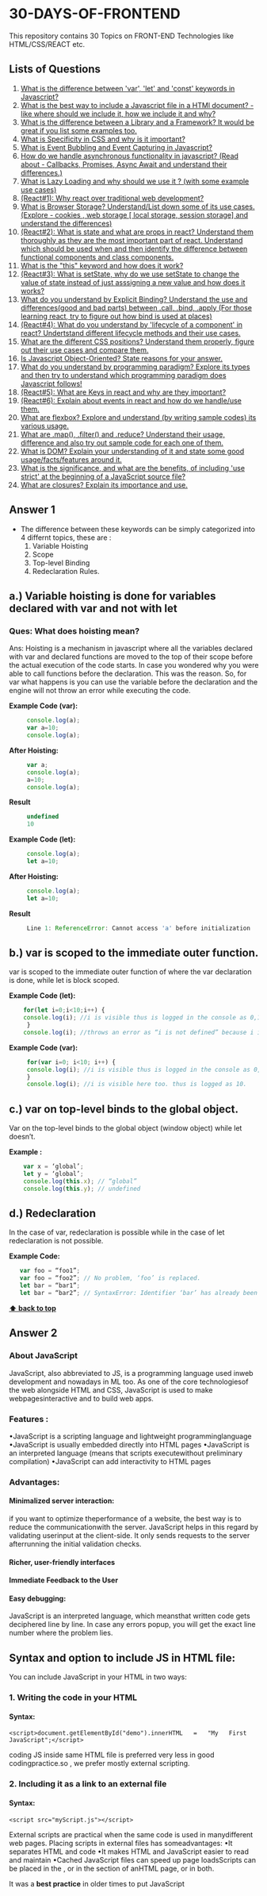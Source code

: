 # 30-DAYS-OF-FRONTEND
This repository contains 30 Topics on FRONT-END Technologies like HTML/CSS/REACT etc.

## Lists of Questions
1. [What is the difference between 'var', 'let' and 'const' keywords in Javascript?](#answer-1)
2. [What is the best way to include a Javascript file in a HTMl document? - like where should we include it, how we include  it and why?](#answer-2)
3. [What is the difference between a Library and a Framework? It would be great if you list some examples too.](#answer-3)
4. [What is Specificity in CSS and why is it important?](#answer-4)
5. [What is Event Bubbling and Event Capturing in Javascript?](#answer-5)
6. [How do we handle asynchronous functionality in javascript? (Read about - Callbacks, Promises, Async Await and understand their differences.)](#answer-6)
7. [What is Lazy Loading and why should we use it ? (with some example use cases)](#answer-7)
8. [(React#1): Why react over traditional web development?](#answer-8)
9. [What is Browser Storage? Understand/List down some of its use cases. (Explore - cookies  , web storage [ local storage, session storage] and understand the differences)](#answer-9)
10. [(React#2): What is state and what are props in react? Understand them thoroughly as they are the most important part of react. Understand which should be used when and then identify the difference between functional components and class components.](#answer-10)
11. [What is the "this" keyword and how does it work?](#answer-11)
12. [(React#3): What is setState, why do we use setState to change the value of state instead of just asssigning a new value and how does it works?](#answer-12)
13. [What do you understand by Explicit Binding? Understand the use and differences(good and bad parts) between .call, .bind, .apply (For those learning react, try to figure out how bind is used at places)](#answer-13)
14. [(React#4): What do you understand by 'lifecycle of a component' in react? Undertstand different lifecycle methods and their use cases.](#answer-14)
15. [What are the different CSS positions? Understand them properly, figure out their use cases and compare them.](#answer-15)
16. [Is Javascript Object-Oriented? State reasons for your answer.](#answer-16)
17. [What do you understand by programming paradigm? Explore its types and then try to understand which programming paradigm does Javascript follows!](#answer-17)
18. [(React#5): What are Keys in react and why are they important?](#answer-18)
19. [(React#6): Explain about events in react and how do we handle/use them.](#answer-19)
20. [What are flexbox? Explore and understand (by writing sample codes) its various usage.](#answer-20)
21. [ What are .map(), .filter() and .reduce? Understand their usage, difference and also try out sample code for each one of them.](#answer-21)
22. [What is DOM? Explain your understanding of it and state some good usage/facts/features around it.](#answer-22)
23. [What is the significance, and what are the benefits, of including 'use strict' at the beginning of a JavaScript source file?](#answer-23)
24. [What are closures? Explain its importance and use.](#answer-24)


## Answer 1

  - The difference between these keywords can be simply categorized into 4 differnt topics, these are :
     1. Variable Hoisting
     2. Scope
     3. Top-level Binding
     4. Redeclaration Rules.
     
  ## a.) Variable hoisting is done for variables declared with var and not with let
   ### Ques:  What does hoisting mean?
   Ans: Hoisting is a mechanism in javascript where all the variables declared with var and declared functions are                   moved to the top of their scope before the actual execution of the code starts. In case you wondered why you                 were able to call functions before the declaration. This was the reason.
        So, for var what happens is you can use the variable before the declaration and the engine will not throw an                 error while executing the code.
           
   **Example Code (var):**
   
   ```javascript
        console.log(a);
        var a=10;
        console.log(a);
   ```
   **After Hoisting:**
   
   ```javascript
        var a;
        console.log(a);
        a=10;
        console.log(a);
   ```
   **Result**
    
   ```javascript
        undefined
        10
   ```
   **Example Code (let):**
  
   ```javascript
        console.log(a);
        let a=10;
   ```
   **After Hoisting:**
   
   ```javascript
        console.log(a);
        let a=10;
   ```
   **Result**
   
   ```javascript
        Line 1: ReferenceError: Cannot access 'a' before initialization
   ```
    
  ## b.) var is scoped to the immediate outer function.
  var is scoped to the immediate outer function of where the var declaration is done, while let is block scoped.
  
   **Example Code (let):**

  ```javascript
      for(let i=0;i<10;i++) {
      console.log(i); //i is visible thus is logged in the console as 0,1,2,….,9
       }
      console.log(i); //throws an error as “i is not defined” because i is not visible
  ```
   **Example Code (var):**

  ```javascript
       for(var i=0; i<10; i++) {
       console.log(i); //i is visible thus is logged in the console as 0,1,2,….,9
       }
       console.log(i); //i is visible here too. thus is logged as 10.
  ```

 ## c.) var on top-level binds to the global object.
  Var on the top-level binds to the global object (window object) while let doesn’t.
  
   **Example :**

  ```javascript
      var x = ‘global’;
      let y = ‘global’;
      console.log(this.x); // “global”
      console.log(this.y); // undefined
  ```

## d.) Redeclaration
  In the case of var, redeclaration is possible while in the case of let redeclaration is not possible.
  
   **Example Code:**

  ```javascript
     var foo = “foo1”;
     var foo = “foo2”; // No problem, ‘foo’ is replaced.
     let bar = “bar1”;
     let bar = “bar2”; // SyntaxError: Identifier ‘bar’ has already been declared
  ```
    
**[⬆  back to top](#lists-of-questions)**

## Answer 2
  ### About JavaScript
  JavaScript, also abbreviated to JS, is a programming language used inweb development and nowadays in ML too. As one of the  core technologiesof the web alongside HTML and CSS, JavaScript is used to make webpagesinteractive and to build web apps.
  
  ### Features :
  •JavaScript   is   a   scripting   language   and   lightweight   programminglanguage 
  •JavaScript is usually embedded directly into HTML pages 
  •JavaScript is an interpreted language (means that scripts executewithout preliminary compilation)
  •JavaScript can add interactivity to HTML pages
  
  ### Advantages:
  #### Minimalized   server   interaction:
  if   you   want   to   optimize   theperformance of a website, the best way is to reduce the communicationwith the server. JavaScript helps in this regard by validating userinput at the client-side. It only sends requests to the server afterrunning the initial validation checks.
  #### Richer, user-friendly interfaces
  #### Immediate Feedback to the User
  #### Easy debugging:
  JavaScript is an interpreted language, which meansthat written code gets deciphered line by line. In case any errors popup, you will get the exact line number where the problem lies.
  
 ## Syntax and option to include JS in HTML file:
 You can include JavaScript in your HTML in two ways:
   ### 1. Writing the code in your HTML 
   #### Syntax:
   ```
   <script>document.getElementById("demo").innerHTML   =   "My   First   JavaScript";</script>
   ```
   coding JS inside same HTML file is preferred very less in good codingpractice.so , we prefer mostly external scripting.
   
   ### 2. Including it as a link to an external file 
   #### Syntax:
   ```
   <script src="myScript.js"></script>
   ```
   External   scripts   are   practical   when   the   same   code   is   used   in   manydifferent   web   pages.   Placing    scripts   in   external   files   has   someadvantages:
   •It separates HTML and code 
   •It makes HTML and JavaScript easier to read and maintain 
   •Cached JavaScript files can speed up page loadsScripts can be placed in the <body>, or in the <head> section of anHTML page, or in both.
  
  It was a <b> best practice</b> in older times to put JavaScript <script> tagsjust before the closing </body> tag rather   than in the <head> section ofyour HTML.The reason for this is that HTML loads from top to bottom. The headloads first, then the body, and then everything inside the body. If weput our JavaScript links in the head section, the entire JavaScript file will   load   before   loading   any   of   the   HTML,   which   could   cause   a   few problems.
  1.If you have code in your JavaScript that alters HTML as soon as theJavaScript file loads, there won't actually be any HTML elementsavailable for it to affect yet, so it will seem as though theJavaScript code isn't working, and you may get errors. 
  2.If you have a lot of JavaScript, it can visibly slow the loading ofyour page because it loads all of the JavaScript before it loadsany of the HTML. 
  When you place your JavaScript links at the bottom of your HTML body, itgives the HTML time to load before any of the JavaScript loads, whichcan prevent errors, and speed up website response time.
  This approach has its own problem:
  The   browser   cannot   start   downloading   the   scripts   until   the   entiredocument   is   parsed.   For   larger   websites   with   large   scripts   &stylesheets, being able to download the script as soon as possible isvery important for performance. If your website doesn't load within 2seconds, people will go to another website.
  In an optimal solution, the browser would start downloading your scriptsas soon as possible, while at the same time parsing the rest of yourdocument.
  
  Before knowing the optimal solution , you must know how actually scriptfile treated by the browser, when browser load it -
  
  1.Fetch the HTML page (e.g. index.html) 
  2.Begin parsing the HTML 
  3.The parser encounters a <script> tag referencing an external scriptfile. 
  4.The browser requests the script file. Meanwhile, the parser blocksand stops parsing the other HTML on your page. 
  5.After some time the script is downloaded and subsequently executed.6.The parser continues parsing the rest of the HTML document. 
  Step   #4   causes   a   bad   user   experience.   Your   website   basically   stopsloading until you've downloaded all scripts. If there's one thing thatusers hate it's waiting for a website to load.

### The best and modern approach
Today, browsers support the async and defer attributes on scripts. Theseattributes tell the browser it's safe to continue parsing while thescripts are being downloaded.
 #### async
```
<script type="text/javascript" src="path/to/script1.js" async></script>
<script type="text/javascript" src="path/to/script2.js" async></script>
```
Scripts with the async attribute are executed asynchronously. This meansthe script is executed as soon as it's downloaded, without blocking the browser in the meantime.This implies that it's possible to script 2 is downloaded & executedbefore script 1. 
According   to   http://caniuse.com/#feat=script-async,   97.78%   of   allbrowsers support this

 #### defer
 ```
 <script type="text/javascript" src="path/to/script1.js" defer></script>
 <script type="text/javascript" src="path/to/script2.js" defer></script>
 ```
 Scripts   with   the   defer   attribute   are   executed   in   order   (i.e.   firstscript 1, then script 2). This also does not block the browser.Unlike async scripts, defer scripts are only executed after the entiredocument has been loaded.According   to   http://caniuse.com/#feat=script-defer,   97.79%   of   allbrowsers support this. 98.06% support it at least partially.

## Conclusion:
The current state-of-the-art is to put scripts in the <head> tag and usethe async or defer attributes. This allows your scripts to be downloadedasap without blocking your browser.The good thing is that your website should still load correctly on the2% of browsers that do not support these attributes while speeding upthe other 98%.

**[⬆  back to top](#lists-of-questions)**
## Contributors
* Sudhanshu Joshi - [SJoshi7](https://github.com/SJoshi7)
* Akshay Sharma - [AkshaySharma008](https://github.com/AkshaySharma008)
